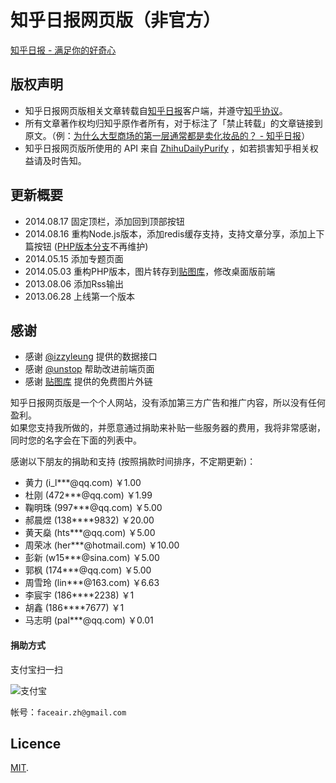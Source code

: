 # 知乎日报网页版（非官方）

[知乎日报 - 满足你的好奇心](http://www.zhihudaily.net)

## 版权声明

* 知乎日报网页版相关文章转载自[知乎日报](http://daily.zhihu.com/)客户端，并遵守[知乎协议](http://www.zhihu.com/terms)。  
* 所有文章著作权均归知乎原作者所有，对于标注了「禁止转载」的文章链接到原文。（例：[为什么大型商场的第一层通常都是卖化妆品的？ - 知乎日报](http://www.zhihudaily.net/story/2096)）  
* 知乎日报网页版所使用的 API 来自 [ZhihuDailyPurify](https://github.com/izzyleung/ZhihuDailyPurify/wiki/%E7%9F%A5%E4%B9%8E%E6%97%A5%E6%8A%A5-API-%E5%88%86%E6%9E%90) ，如若损害知乎相关权益请及时告知。

## 更新概要

* 2014.08.17 固定顶栏，添加回到顶部按钮
* 2014.08.16 重构Node.js版本，添加redis缓存支持，支持文章分享，添加上下篇按钮 ([PHP版本分支](https://github.com/faceair/zhihudaily/tree/PHP)不再维护)
* 2014.05.15 添加专题页面
* 2014.05.03 重构PHP版本，图片转存到[贴图库](http://open.tietuku.com)，修改桌面版前端
* 2013.08.06 添加Rss输出
* 2013.06.28 上线第一个版本

## 感谢

* 感谢 [@izzyleung](https://github.com/izzyleung) 提供的数据接口
* 感谢 [@unstop](https://github.com/unstop) 帮助改进前端页面
* 感谢 [贴图库](http://open.tietuku.com) 提供的免费图片外链

知乎日报网页版是一个个人网站，没有添加第三方广告和推广内容，所以没有任何盈利。  
如果您支持我所做的，并愿意通过捐助来补贴一些服务器的费用，我将非常感谢，同时您的名字会在下面的列表中。

感谢以下朋友的捐助和支持 (按照捐款时间排序，不定期更新)：

* 黄力 (i_l***@qq.com) ￥1.00
* 杜刚 (472***@qq.com) ￥1.99
* 鞠明珠 (997***@qq.com) ￥5.00
* 郝晨煜 (138****9832) ￥20.00
* 黄天燊 (hts***@qq.com) ￥5.00
* 周荣冰 (her***@hotmail.com) ￥10.00
* 彭新 (w15***@sina.com) ￥5.00
* 郭枫 (174***@qq.com) ￥5.00
* 周雪玲 (lin***@163.com) ￥6.63
* 李宸宇 (186****2238) ￥1
* 胡鑫 (186****7677) ￥1
* 马志明 (pal***@qq.com) ￥0.01

#### 捐助方式

支付宝扫一扫

![支付宝](http://qiniu-up.qiniudn.com/1ee7372737234b5b2d417ce09f11b24c)


帐号：`faceair.zh@gmail.com`

## Licence

[MIT](license).